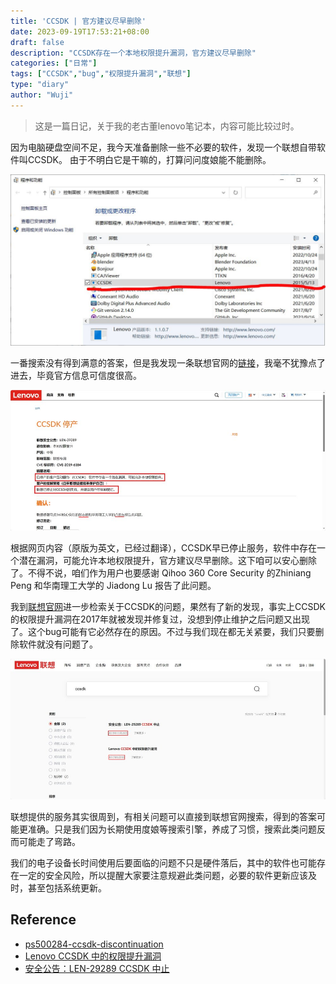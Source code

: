 ```yaml
---
title: 'CCSDK | 官方建议尽早删除'
date: 2023-09-19T17:53:21+08:00
draft: false
description: "CCSDK存在一个本地权限提升漏洞，官方建议尽早删除"
categories: ["日常"]
tags: ["CCSDK","bug","权限提升漏洞","联想"]
type: "diary"
author: "Wuji"
---
```

<!--more-->

> 这是一篇日记，关于我的老古董lenovo笔记本，内容可能比较过时。

因为电脑硬盘空间不足，我今天准备删除一些不必要的软件，发现一个联想自带软件叫CCSDK。
由于不明白它是干嘛的，打算问问度娘能不能删除。

![](img/delete-ccsdk-01.jpg)

一番搜索没有得到满意的答案，但是我发现一条联想官网的[链接](https://support.lenovo.com/us/en/solutions/ps500284-ccsdk-discontinuation)，我毫不犹豫点了进去，毕竟官方信息可信度很高。

![](img/delete-ccsdk-02.jpg)

根据网页内容（原版为英文，已经过翻译），CCSDK早已停止服务，软件中存在一个潜在漏洞，可能允许本地权限提升，官方建议尽早删除。这下咱可以安心删除了。不得不说，咱们作为用户也要感谢 Qihoo 360 Core Security 的Zhiniang Peng 和华南理工大学的 Jiadong Lu 报告了此问题。

我到[联想官网](https://www.lenovo.com.cn/)进一步检索关于CCSDK的问题，果然有了新的发现，事实上CCSDK的权限提升漏洞在2017年就被发现并修复过，没想到停止维护之后问题又出现了。这个bug可能有它必然存在的原因。不过与我们现在都无关紧要，我们只要删除软件就没有问题了。

![](img/delete-ccsdk-03.jpg)

联想提供的服务其实很周到，有相关问题可以直接到联想官网搜索，得到的答案可能更准确。只是我们因为长期使用度娘等搜索引擎，养成了习惯，搜索此类问题反而可能走了弯路。

我们的电子设备长时间使用后要面临的问题不只是硬件落后，其中的软件也可能存在一定的安全风险，所以提醒大家要注意规避此类问题，必要的软件更新应该及时，甚至包括系统更新。

## Reference
* [ps500284-ccsdk-discontinuation](https://support.lenovo.com/us/zc/solutions/ps500284-ccsdk-discontinuation)
* [Lenovo CCSDK 中的权限提升漏洞](https://iknowledge.lenovo.com.cn/detail/157990.html)
* [安全公告：LEN-29289 CCSDK 中止](https://iknowledge.lenovo.com.cn/detail/185937.html)